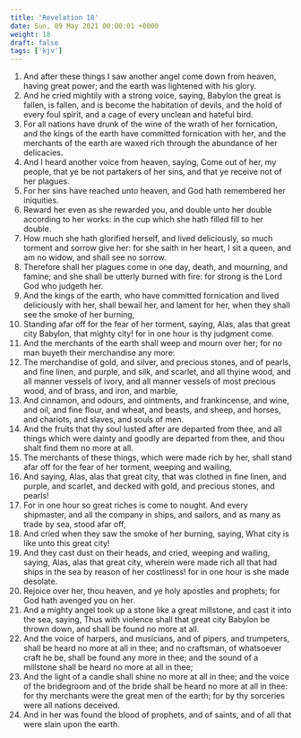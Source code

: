 ```yaml
---
title: 'Revelation 18'
date: Sun, 09 May 2021 00:00:01 +0000
weight: 18
draft: false
tags: ['kjv'] 
---
```


1. And after these things I saw another angel come down from heaven, having great power; and the earth was lightened with his glory.
2. And he cried mightily with a strong voice, saying, Babylon the great is fallen, is fallen, and is become the habitation of devils, and the hold of every foul spirit, and a cage of every unclean and hateful bird.
3. For all nations have drunk of the wine of the wrath of her fornication, and the kings of the earth have committed fornication with her, and the merchants of the earth are waxed rich through the abundance of her delicacies.
4. And I heard another voice from heaven, saying, Come out of her, my people, that ye be not partakers of her sins, and that ye receive not of her plagues.
5. For her sins have reached unto heaven, and God hath remembered her iniquities.
6. Reward her even as she rewarded you, and double unto her double according to her works: in the cup which she hath filled fill to her double.
7. How much she hath glorified herself, and lived deliciously, so much torment and sorrow give her: for she saith in her heart, I sit a queen, and am no widow, and shall see no sorrow.
8. Therefore shall her plagues come in one day, death, and mourning, and famine; and she shall be utterly burned with fire: for strong is the Lord God who judgeth her.
9. And the kings of the earth, who have committed fornication and lived deliciously with her, shall bewail her, and lament for her, when they shall see the smoke of her burning,
10. Standing afar off for the fear of her torment, saying, Alas, alas that great city Babylon, that mighty city! for in one hour is thy judgment come.
11. And the merchants of the earth shall weep and mourn over her; for no man buyeth their merchandise any more:
12. The merchandise of gold, and silver, and precious stones, and of pearls, and fine linen, and purple, and silk, and scarlet, and all thyine wood, and all manner vessels of ivory, and all manner vessels of most precious wood, and of brass, and iron, and marble,
13. And cinnamon, and odours, and ointments, and frankincense, and wine, and oil, and fine flour, and wheat, and beasts, and sheep, and horses, and chariots, and slaves, and souls of men.
14. And the fruits that thy soul lusted after are departed from thee, and all things which were dainty and goodly are departed from thee, and thou shalt find them no more at all.
15. The merchants of these things, which were made rich by her, shall stand afar off for the fear of her torment, weeping and wailing,
16. And saying, Alas, alas that great city, that was clothed in fine linen, and purple, and scarlet, and decked with gold, and precious stones, and pearls!
17. For in one hour so great riches is come to nought. And every shipmaster, and all the company in ships, and sailors, and as many as trade by sea, stood afar off,
18. And cried when they saw the smoke of her burning, saying, What city is like unto this great city!
19. And they cast dust on their heads, and cried, weeping and wailing, saying, Alas, alas that great city, wherein were made rich all that had ships in the sea by reason of her costliness! for in one hour is she made desolate.
20. Rejoice over her, thou heaven, and ye holy apostles and prophets; for God hath avenged you on her.
21. And a mighty angel took up a stone like a great millstone, and cast it into the sea, saying, Thus with violence shall that great city Babylon be thrown down, and shall be found no more at all.
22. And the voice of harpers, and musicians, and of pipers, and trumpeters, shall be heard no more at all in thee; and no craftsman, of whatsoever craft he be, shall be found any more in thee; and the sound of a millstone shall be heard no more at all in thee;
23. And the light of a candle shall shine no more at all in thee; and the voice of the bridegroom and of the bride shall be heard no more at all in thee: for thy merchants were the great men of the earth; for by thy sorceries were all nations deceived.
24. And in her was found the blood of prophets, and of saints, and of all that were slain upon the earth.
